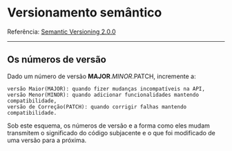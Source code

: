 # Versionamento semântico

Referência: [Semantic Versioning 2.0.0](https://semver.org/)

---

## Os números de versão
Dado um número de versão **MAJOR**.*MINOR*.PATCH, incremente a:

    versão Maior(MAJOR): quando fizer mudanças incompatíveis na API,
    versão Menor(MINOR): quando adicionar funcionalidades mantendo compatibilidade,
    versão de Correção(PATCH): quando corrigir falhas mantendo compatibilidade.

Sob este esquema, os números de versão e a forma como eles mudam transmitem o significado do código subjacente e o que foi modificado de uma versão para a próxima.
